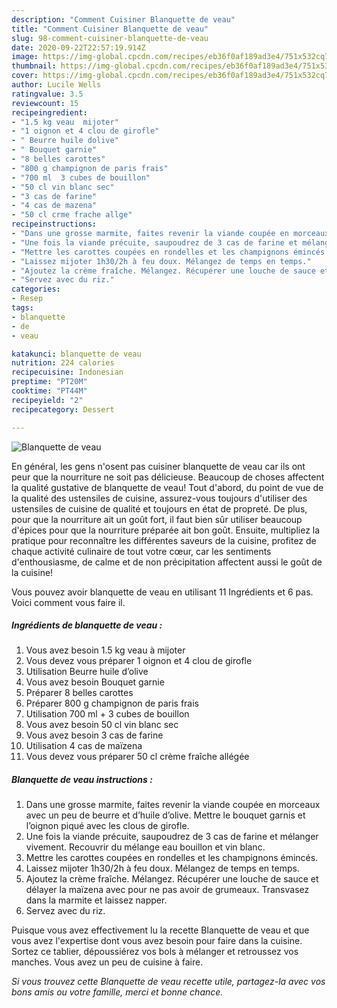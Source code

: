 ```yaml
---
description: "Comment Cuisiner Blanquette de veau"
title: "Comment Cuisiner Blanquette de veau"
slug: 98-comment-cuisiner-blanquette-de-veau
date: 2020-09-22T22:57:19.914Z
image: https://img-global.cpcdn.com/recipes/eb36f0af189ad3e4/751x532cq70/blanquette-de-veau-photo-principale-de-la-recette.jpg
thumbnail: https://img-global.cpcdn.com/recipes/eb36f0af189ad3e4/751x532cq70/blanquette-de-veau-photo-principale-de-la-recette.jpg
cover: https://img-global.cpcdn.com/recipes/eb36f0af189ad3e4/751x532cq70/blanquette-de-veau-photo-principale-de-la-recette.jpg
author: Lucile Wells
ratingvalue: 3.5
reviewcount: 15
recipeingredient:
- "1.5 kg veau  mijoter"
- "1 oignon et 4 clou de girofle"
- " Beurre huile dolive"
- " Bouquet garnie"
- "8 belles carottes"
- "800 g champignon de paris frais"
- "700 ml  3 cubes de bouillon"
- "50 cl vin blanc sec"
- "3 cas de farine"
- "4 cas de mazena"
- "50 cl crme frache allge"
recipeinstructions:
- "Dans une grosse marmite, faites revenir la viande coupée en morceaux avec un peu de beurre et d’huile d’olive. Mettre le bouquet garnis et l’oignon piqué avec les clous de girofle."
- "Une fois la viande précuite, saupoudrez de 3 cas de farine et mélanger vivement. Recouvrir du mélange eau bouillon et vin blanc."
- "Mettre les carottes coupées en rondelles et les champignons émincés."
- "Laissez mijoter 1h30/2h à feu doux. Mélangez de temps en temps."
- "Ajoutez la crème fraîche. Mélangez. Récupérer une louche de sauce et délayer la maïzena avec pour ne pas avoir de grumeaux. Transvasez dans la marmite et laissez napper."
- "Servez avec du riz."
categories:
- Resep
tags:
- blanquette
- de
- veau

katakunci: blanquette de veau 
nutrition: 224 calories
recipecuisine: Indonesian
preptime: "PT20M"
cooktime: "PT44M"
recipeyield: "2"
recipecategory: Dessert

---
```



![Blanquette de veau](https://img-global.cpcdn.com/recipes/eb36f0af189ad3e4/751x532cq70/blanquette-de-veau-photo-principale-de-la-recette.jpg)

En général, les gens n'osent pas cuisiner blanquette de veau car ils ont peur que la nourriture ne soit pas délicieuse. Beaucoup de choses affectent la qualité gustative de blanquette de veau! Tout d'abord, du point de vue de la qualité des ustensiles de cuisine, assurez-vous toujours d'utiliser des ustensiles de cuisine de qualité et toujours en état de propreté. De plus, pour que la nourriture ait un goût fort, il faut bien sûr utiliser beaucoup d'épices pour que la nourriture préparée ait bon goût. Ensuite, multipliez la pratique pour reconnaître les différentes saveurs de la cuisine, profitez de chaque activité culinaire de tout votre cœur, car les sentiments d'enthousiasme, de calme et de non précipitation affectent aussi le goût de la cuisine!

<!--inarticleads1-->

Vous pouvez avoir blanquette de veau en utilisant 11 Ingrédients et 6 pas. Voici comment vous faire il.

##### Ingrédients de blanquette de veau :

1. Vous avez besoin 1.5 kg veau à mijoter
1. Vous devez vous préparer 1 oignon et 4 clou de girofle
1. Utilisation  Beurre huile d’olive
1. Vous avez besoin  Bouquet garnie
1. Préparer 8 belles carottes
1. Préparer 800 g champignon de paris frais
1. Utilisation 700 ml + 3 cubes de bouillon
1. Vous avez besoin 50 cl vin blanc sec
1. Vous avez besoin 3 cas de farine
1. Utilisation 4 cas de maïzena
1. Vous devez vous préparer 50 cl crème fraîche allégée




<!--inarticleads2-->

##### Blanquette de veau instructions :

1. Dans une grosse marmite, faites revenir la viande coupée en morceaux avec un peu de beurre et d’huile d’olive. Mettre le bouquet garnis et l’oignon piqué avec les clous de girofle.
1. Une fois la viande précuite, saupoudrez de 3 cas de farine et mélanger vivement. Recouvrir du mélange eau bouillon et vin blanc.
1. Mettre les carottes coupées en rondelles et les champignons émincés.
1. Laissez mijoter 1h30/2h à feu doux. Mélangez de temps en temps.
1. Ajoutez la crème fraîche. Mélangez. Récupérer une louche de sauce et délayer la maïzena avec pour ne pas avoir de grumeaux. Transvasez dans la marmite et laissez napper.
1. Servez avec du riz.




<!--inarticleads1-->

<p>
Puisque vous avez effectivement lu la recette Blanquette de veau et que vous avez l'expertise dont vous avez besoin pour faire dans la cuisine. Sortez ce tablier, dépoussiérez vos bols à mélanger et retroussez vos manches. Vous avez un peu de cuisine à faire.
</p>

<p>
<i>Si vous trouvez cette Blanquette de veau recette utile, partagez-la avec vos bons amis ou votre famille, merci et bonne chance.</i>
</p>
